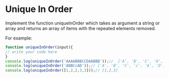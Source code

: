 # Unique In Order

Implement the function uniqueInOrder which takes as argument a string or array and 
returns an array of items with the repeated elements removed.

For example:

```js
function uniqueInOrder(input){
// write your code here
}
console.log(uniqueInOrder('AAAABBBCCDAABBB'));//  ['A', 'B', 'C', 'D', 'A', 'B']
console.log(uniqueInOrder('ABBCcAD'));// ['A', 'B', 'C', 'c', 'A', 'D']
console.log(uniqueInOrder([1,2,2,3,3]));// [1,2,3]
```

